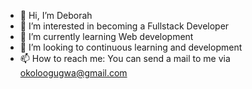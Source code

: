 - 👋 Hi, I’m Deborah
- 👀 I’m interested in becoming a Fullstack Developer
- 🌱 I’m currently learning Web development
- 💞️ I’m looking to continuous learning and development
- 📫 How to reach me: You can send a mail to me via okoloogugwa@gmail.com

<!---
Deborah/Ogugwa is a ✨ special ✨ repository because its `README.md` (this file) appears on your GitHub profile.
You can click the Preview link to take a look at your changes.
--->

